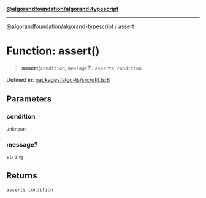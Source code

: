 [**@algorandfoundation/algorand-typescript**](../README.md)

***

[@algorandfoundation/algorand-typescript](../README.md) / assert

# Function: assert()

> **assert**(`condition`, `message`?): `asserts condition`

Defined in: [packages/algo-ts/src/util.ts:8](https://github.com/algorandfoundation/puya-ts/blob/89ee9cf9a58d93e3ffbb727cfadf537835799a71/packages/algo-ts/src/util.ts#L8)

## Parameters

### condition

`unknown`

### message?

`string`

## Returns

`asserts condition`
